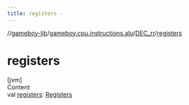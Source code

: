 ```yaml
---
title: registers -
---
```

//[gameboy-lib](../../index.md)/[gameboy.cpu.instructions.alu](../index.md)/[DEC_rr](index.md)/[registers](registers.md)



# registers  
[jvm]  
Content  
val [registers](registers.md): [Registers](../../gameboy.cpu/-registers/index.md)  



